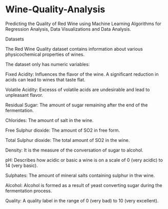 # Wine-Quality-Analysis

Predicting the Quality of Red Wine using Machine Learning Algorithms for Regression Analysis, Data Visualizations and Data Analysis.

Datasets

The Red Wine Quality dataset contains information about various physicochemical properties of wines.

The dataset only has numeric variables:

Fixed Acidity: Influences the flavor of the wine. A significant reduction in acids can lead to wines that taste flat.

Volatile Acidity: Excesss of volatile acids are undesirable and lead to unpleasant flavor.

Residual Sugar: The amount of sugar remaining after the end of the fermentation.

Chlorides: The amount of salt in the wine.

Free Sulphur dioxide: The amount of SO2 in free form.

Total Sulphur dioxide: The total amount of SO2 in the wine.

Density: It is the measure of the conversation of sugar to alcohol.

pH: Describes how acidic or basic a wine is on a scale of 0 (very acidic) to 14 (very basic).

Sulphates: The amount of mineral salts containing sulphur in thw wine.

Alcohol: Alcohol is formed as a result of yeast converting sugar during the fermentation process.

Quality: A quality label in the range of 0 (very bad) to 10 (very excellent).
